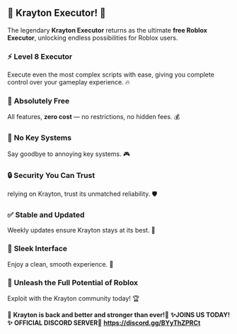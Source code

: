 ## 🎉 **Krayton Executor!** 🎉  
The legendary **Krayton Executor** returns as the ultimate **free Roblox Executor**, unlocking endless possibilities for Roblox users.
### ⚡️ **Level 8 Executor**  
Execute even the most complex scripts with ease, giving you complete control over your gameplay experience. 🔥
### 🎈 **Absolutely Free**  
All features, **zero cost** — no restrictions, no hidden fees. 💰
### 🔑 **No Key Systems**  
Say goodbye to annoying key systems. 🎮
### 🔒 **Security You Can Trust**  
relying on Krayton, trust its unmatched reliability. 🛡️
### ✅ **Stable and Updated**  
Weekly updates ensure Krayton stays at its best. 🚀
### 💎 **Sleek Interface**  
Enjoy a clean, smooth experience. 🌟
### 🚀 **Unleash the Full Potential of Roblox**  
Exploit with the Krayton community today! 🏆

🎉 **Krayton is back and better and stronger than ever!**🎉 
**✨️JOINS US TODAY!✨️**
**OFFICIAL DISCORD SERVER📌** **https://discord.gg/BYyThZPRCt**
